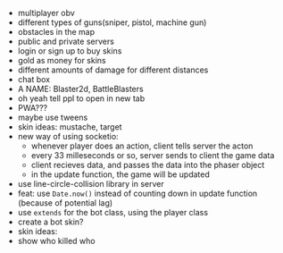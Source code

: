 - multiplayer obv
- different types of guns(sniper, pistol, machine gun)
- obstacles in the map
- public and private servers
- login or sign up to buy skins
- gold as money for skins
- different amounts of damage for different distances
- chat box
- A NAME: Blaster2d, BattleBlasters
- oh yeah tell ppl to open in new tab
- PWA???
- maybe use tweens
- skin ideas: mustache,  target
- new way of using socketio:
  - whenever player does an action, client tells server the acton
  - every 33 milleseconds or so, server sends to client the game data
  - client recieves data, and passes the data into the phaser object
  - in the update function, the game will be updated
- use line-circle-collision library in server
- feat: use `Date.now()` instead of counting down in update function (because of potential lag)
- use `extends` for the bot class, using the player class
- create a bot skin?
- skin ideas:
- show who killed who